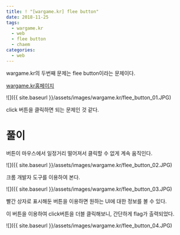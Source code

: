 ```yaml
---
title: ! "[wargame.kr] flee button"
date: 2018-11-25
tags:
  - wargame.kr
  - web
  - flee button
  - chaem
categories:
  - web
---
```


wargame.kr의 두번째 문제는 flee button이라는 문제이다.  

[wargame.kr홈페이지](http://wargame.kr/challenge)

![]({{ site.baseurl }}/assets/images/wargame.kr/flee_button_01.JPG)  

click 버튼을 클릭하면 되는 문제인 것 같다.

# 풀이

버튼이 마우스에서 일정거리 떨어져서 클릭할 수 없게 계속 움직인다.  

![]({{ site.baseurl }}/assets/images/wargame.kr/flee_button_02.JPG)  

크롬 개발자 도구를 이용하여 본다.  

![]({{ site.baseurl }}/assets/images/wargame.kr/flee_button_03.JPG)  

빨간 상자로 표시해둔 버튼을 이용하면 원하는 UI에 대한 정보를 볼 수 있다.  

이 버튼을 이용하여 click버튼을 더블 클릭해보니, 간단하게 flag가 출력되었다.  

![]({{ site.baseurl }}/assets/images/wargame.kr/flee_button_04.JPG)  
